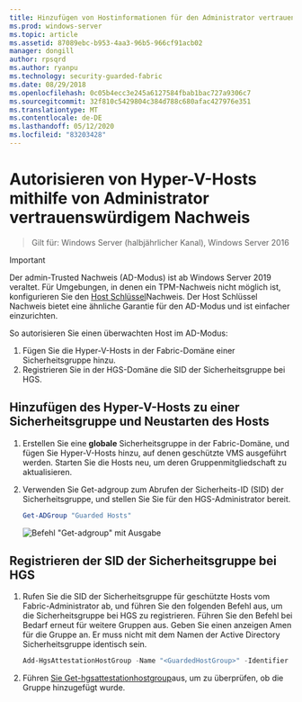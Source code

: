 ```yaml
---
title: Hinzufügen von Hostinformationen für den Administrator vertrauenswürdigen Nachweis
ms.prod: windows-server
ms.topic: article
ms.assetid: 87089ebc-b953-4aa3-96b5-966cf91acb02
manager: dongill
author: rpsqrd
ms.author: ryanpu
ms.technology: security-guarded-fabric
ms.date: 08/29/2018
ms.openlocfilehash: 0c05b4ecc3e245a6127584fbab1bac727a9306c7
ms.sourcegitcommit: 32f810c5429804c384d788c680afac427976e351
ms.translationtype: MT
ms.contentlocale: de-DE
ms.lasthandoff: 05/12/2020
ms.locfileid: "83203428"
---
```

# <a name="authorize-hyper-v-hosts-using-admin-trusted-attestation"></a>Autorisieren von Hyper-V-Hosts mithilfe von Administrator vertrauenswürdigem Nachweis

> Gilt für: Windows Server (halbjährlicher Kanal), Windows Server 2016

> [!IMPORTANT]
> Der admin-Trusted Nachweis (AD-Modus) ist ab Windows Server 2019 veraltet. Für Umgebungen, in denen ein TPM-Nachweis nicht möglich ist, konfigurieren Sie den [Host Schlüssel](guarded-fabric-initialize-hgs-key-mode.md)Nachweis. Der Host Schlüssel Nachweis bietet eine ähnliche Garantie für den AD-Modus und ist einfacher einzurichten.


So autorisieren Sie einen überwachten Host im AD-Modus:

1. Fügen Sie die Hyper-V-Hosts in der Fabric-Domäne einer Sicherheitsgruppe hinzu.
2. Registrieren Sie in der HGS-Domäne die SID der Sicherheitsgruppe bei HGS.

## <a name="add-the-hyper-v-host-to-a-security-group-and-reboot-the-host"></a>Hinzufügen des Hyper-V-Hosts zu einer Sicherheitsgruppe und Neustarten des Hosts

1. Erstellen Sie eine **globale** Sicherheitsgruppe in der Fabric-Domäne, und fügen Sie Hyper-V-Hosts hinzu, auf denen geschützte VMS ausgeführt werden.
   Starten Sie die Hosts neu, um deren Gruppenmitgliedschaft zu aktualisieren.

2. Verwenden Sie Get-adgroup zum Abrufen der Sicherheits-ID (SID) der Sicherheitsgruppe, und stellen Sie Sie für den HGS-Administrator bereit.

   ```powershell
   Get-ADGroup "Guarded Hosts"
   ```

   ![Befehl "Get-adgroup" mit Ausgabe](../media/Guarded-Fabric-Shielded-VM/guarded-host-get-adgroup.png)

## <a name="register-the-sid-of-the-security-group-with-hgs"></a>Registrieren der SID der Sicherheitsgruppe bei HGS

1. Rufen Sie die SID der Sicherheitsgruppe für geschützte Hosts vom Fabric-Administrator ab, und führen Sie den folgenden Befehl aus, um die Sicherheitsgruppe bei HGS zu registrieren.
   Führen Sie den Befehl bei Bedarf erneut für weitere Gruppen aus.
   Geben Sie einen anzeigen Amen für die Gruppe an.
   Er muss nicht mit dem Namen der Active Directory Sicherheitsgruppe identisch sein.

   ```powershell
   Add-HgsAttestationHostGroup -Name "<GuardedHostGroup>" -Identifier "<SID>"
   ```

2. Führen [Sie Get-hgsattestationhostgroup](https://technet.microsoft.com/library/mt652172.aspx)aus, um zu überprüfen, ob die Gruppe hinzugefügt wurde.


